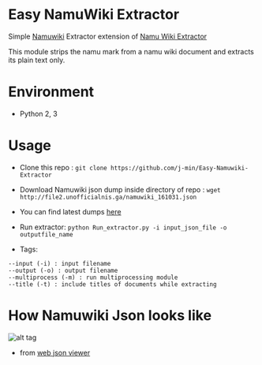 # Easy NamuWiki Extractor 
Simple [Namuwiki](namu.wiki) Extractor extension of [Namu Wiki Extractor](https://github.com/hyeon0145/namu-wiki-extractor)

This module strips the namu mark from a namu wiki document and extracts its plain text only.

# Environment
- Python 2, 3

# Usage

- Clone this repo : `git clone https://github.com/j-min/Easy-Namuwiki-Extractor`

- Download Namuwiki json dump inside directory of repo : `wget http://file2.unofficialnis.ga/namuwiki_161031.json`

- You can find latest dumps [here](https://namu.wiki/w/%EB%82%98%EB%AC%B4%EC%9C%84%ED%82%A4:%EB%8D%B0%EC%9D%B4%ED%84%B0%EB%B2%A0%EC%9D%B4%EC%8A%A4%20%EB%8D%A4%ED%94%84)

- Run extractor: `python Run_extractor.py -i input_json_file -o outputfile_name`

- Tags:

```
--input (-i) : input filename
--output (-o) : output filename
--multiprocess (-m) : run multiprocessing module
--title (-t) : include titles of documents while extracting
```

# How Namuwiki Json looks like

![alt tag](https://cloud.githubusercontent.com/assets/18069263/19549777/3ba7f22e-96e1-11e6-9b2a-330cee31566d.png)

- from [web json viewer](http://jsonviewer.stack.hu/)

